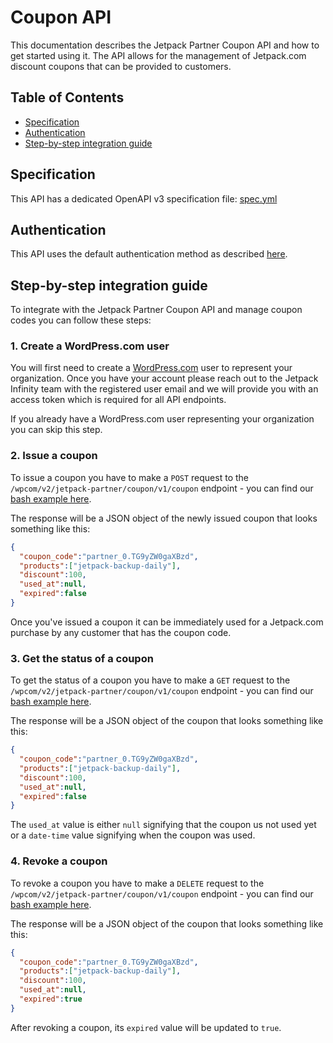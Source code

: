 # Coupon API

This documentation describes the Jetpack Partner Coupon API and how to get started using it. The API allows for the management of Jetpack.com discount coupons that can be provided to customers.

## Table of Contents

- [Specification](#specification)
- [Authentication](#authentication)
- [Step-by-step integration guide](#step-by-step-integration-guide)

## Specification

This API has a dedicated OpenAPI v3 specification file: [spec.yml](./spec.yml)

## Authentication

This API uses the default authentication method as described [here](../README.md#authentication).

## Step-by-step integration guide

To integrate with the Jetpack Partner Coupon API and manage coupon codes you can follow these steps:

### 1. Create a WordPress.com user

You will first need to create a [WordPress.com](https://wordpress.com/) user to represent your organization. Once you have your account please reach out to the Jetpack Infinity team with the registered user email and we will provide you with an access token which is required for all API endpoints.

If you already have a WordPress.com user representing your organization you can skip this step.

### 2. Issue a coupon

To issue a coupon you have to make a `POST` request to the `/wpcom/v2/jetpack-partner/coupon/v1/coupon` endpoint - you can find our [bash example here](./examples/issue-coupon.sh).

The response will be a JSON object of the newly issued coupon that looks something like this:
```json
{
  "coupon_code":"partner_0.TG9yZW0gaXBzd",
  "products":["jetpack-backup-daily"],
  "discount":100,
  "used_at":null,
  "expired":false
}
```

Once you've issued a coupon it can be immediately used for a Jetpack.com purchase by any customer that has the coupon code.

### 3. Get the status of a coupon

To get the status of a coupon you have to make a `GET` request to the `/wpcom/v2/jetpack-partner/coupon/v1/coupon` endpoint - you can find our [bash example here](./examples/get-coupon-status.sh).

The response will be a JSON object of the coupon that looks something like this:
```json
{
  "coupon_code":"partner_0.TG9yZW0gaXBzd",
  "products":["jetpack-backup-daily"],
  "discount":100,
  "used_at":null,
  "expired":false
}
```
The `used_at` value is either `null` signifying that the coupon us not used yet or a `date-time` value signifying when the coupon was used.

### 4. Revoke a coupon

To revoke a coupon you have to make a `DELETE` request to the `/wpcom/v2/jetpack-partner/coupon/v1/coupon` endpoint - you can find our [bash example here](./examples/revoke-coupon.sh).

The response will be a JSON object of the coupon that looks something like this:
```json
{
  "coupon_code":"partner_0.TG9yZW0gaXBzd",
  "products":["jetpack-backup-daily"],
  "discount":100,
  "used_at":null,
  "expired":true
}
```

After revoking a coupon, its `expired` value will be updated to `true`.
